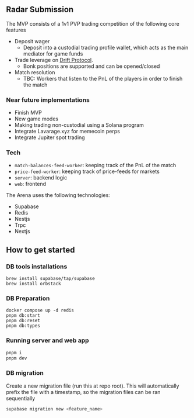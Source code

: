 ## Radar Submission
The MVP consists of a 1v1 PVP trading competition of the following core features
- Deposit wager
  - Deposit into a custodial trading profile wallet, which acts as the main mediator for game funds
- Trade leverage on [Drift Protocol](https://app.drift.trade/overview).
  - Bonk positions are supported and can be opened/closed
- Match resolution
  - TBC: Workers that listen to the PnL of the players in order to finish the match


### Near future implementations
- Finish MVP
- New game modes
- Making trading non-custodial using a Solana program
- Integrate Lavarage.xyz for memecoin perps
- Integrate Jupiter spot trading

### Tech
- `match-balances-feed-worker`: keeping track of the PnL of the match
- `price-feed-worker`: keeping track of price-feeds for markets
- `server`: backend logic
- `web`: frontend

The Arena uses the following technologies:
- Supabase
- Redis
- Nestjs
- Trpc
- Nextjs

## How to get started

### DB tools installations
```
brew install supabase/tap/supabase
brew install orbstack
```

### DB Preparation

```
docker compose up -d redis
pnpm db:start
pnpm db:reset
pnpm db:types
```

### Running server and web app

```sh
pnpm i
pnpm dev
```

### DB migration

Create a new migration file (run this at repo root).
This will automatically prefix the file with a timestamp,
so the migration files can be ran sequentially

```sh copy
supabase migration new <feature_name>
```
